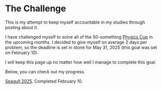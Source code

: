 # The Challenge

This is my attempt to keep myself accountable in my studies through posting about it.

I have challenged myself to solve all of the 50-something [Physics Cup](https://physicscup.ee/) in the upcoming months. I decided to give myself on average 2 days per problem, so the deadline is set in stone for May 31, 2025 (this goal was set on February 10).

I will keep this page up no matter how well I manage to complete this goal. 

Below, you can check out my progress.

[Seagull 2025](https://saskiapoldmaa.github.io/?show=kajakas25.md). Completed February 10.
